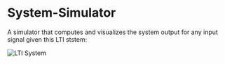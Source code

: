 # System-Simulator
A simulator that computes and visualizes the system output for any input signal given this LTI ststem:

![LTI System](https://i.imgur.com/CaTDx6b.png)
